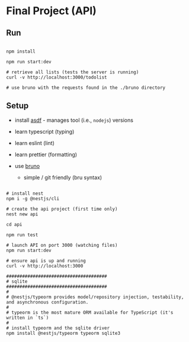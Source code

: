 # Final Project (API)

## Run
```shell

npm install

npm run start:dev

# retrieve all lists (tests the server is running)
curl -v http://localhost:3000/todolist

# use bruno with the requests found in the ./bruno directory
```


## Setup

* install [asdf](https://asdf-vm.com/guide/introduction.html) - manages tool
  (i.e., `nodejs`) versions

* learn typescript (typing)
* learn eslint (lint)
* learn prettier (formatting)

* use [bruno](https://www.usebruno.com)
    * simple / git friendly (bru syntax)

```shell

# install nest
npm i -g @nestjs/cli

# create the api project (first time only)
nest new api

cd api

npm run test

# launch API on port 3000 (watching files)
npm run start:dev

# ensure api is up and running
curl -v http://localhost:3000

######################################
# sqlite
######################################
#
# @nestjs/typeorm provides model/repository injection, testability, and asynchronous configuration.
#
# typeorm is the most mature ORM available for TypeScript (it's written in `ts`)
#
# install typeorm and the sqlite driver
npm install @nestjs/typeorm typeorm sqlite3
```